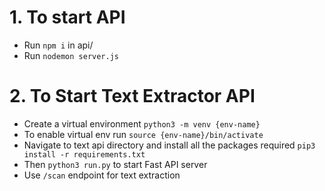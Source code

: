 # 1. To start API

- Run `npm i` in api/
- Run `nodemon server.js`

# 2. To Start Text Extractor API

- Create a virtual environment `python3 -m venv {env-name}`
- To enable virtual env run `source {env-name}/bin/activate`
- Navigate to text api directory and install all the packages required `pip3 install -r requirements.txt`
- Then `python3 run.py` to start Fast API server
- Use `/scan` endpoint for text extraction
